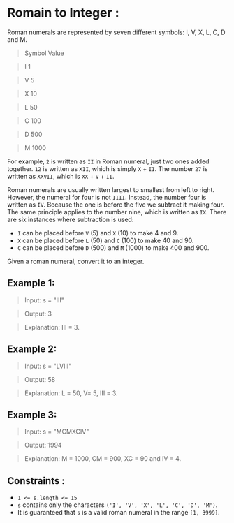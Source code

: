 # Romain to Integer :

Roman numerals are represented by seven different symbols: I, V, X, L, C, D and M.

> Symbol       Value

> I             1

> V             5

> X             10

> L             50

> C             100

> D             500

> M             1000

For example, `2` is written as `II` in Roman numeral, just two ones added together. `12` is written as `XII`, which is simply `X` + `II`. The number `27` is written as `XXVII`, which is `XX` + `V` + `II`.

Roman numerals are usually written largest to smallest from left to right. However, the numeral for four is not `IIII`. Instead, the number four is written as `IV`. Because the one is before the five we subtract it making four. The same principle applies to the number nine, which is written as `IX`. There are six instances where subtraction is used:

- `I` can be placed before `V` (5) and `X` (10) to make 4 and 9. 
- `X` can be placed before `L` (50) and `C` (100) to make 40 and 90. 
- `C` can be placed before `D` (500) and `M` (1000) to make 400 and 900.

Given a roman numeral, convert it to an integer.

## Example 1:
> Input: s = "III"

> Output: 3

> Explanation: III = 3.

## Example 2:
> Input: s = "LVIII"

> Output: 58

> Explanation: L = 50, V= 5, III = 3.

## Example 3:
> Input: s = "MCMXCIV"

> Output: 1994

> Explanation: M = 1000, CM = 900, XC = 90 and IV = 4.

## Constraints :
- `1 <= s.length <= 15`
- `s` contains only the characters `('I', 'V', 'X', 'L', 'C', 'D', 'M')`.
- It is guaranteed that `s` is a valid roman numeral in the range `[1, 3999]`.
